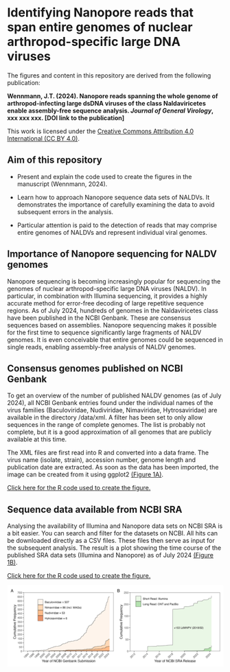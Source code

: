 # Identifying Nanopore reads that span entire genomes of nuclear arthropod-specific large DNA viruses

The figures and content in this repository are derived from the following publication:

**Wennmann, J.T. (2024). Nanopore reads spanning the whole genome of arthropod-infecting large dsDNA viruses of the class Naldaviricetes enable assembly-free sequence analysis. *Journal of General Virology*, xxx xxx xxx. [DOI link to the publication]**

This work is licensed under the [Creative Commons Attribution 4.0 International (CC BY 4.0)](https://creativecommons.org/licenses/by/4.0/).

## Aim of this repository

-   Present and explain the code used to create the figures in the manuscript (Wennmann, 2024).

-   Learn how to approach Nanopore sequence data sets of NALDVs. It demonstrates the importance of carefully examining the data to avoid subsequent errors in the analysis.

-   Particular attention is paid to the detection of reads that may comprise entire genomes of NALDVs and represent individual viral genomes.

## Importance of Nanopore sequencing for NALDV genomes 

Nanopore sequencing is becoming increasingly popular for sequencing the genomes of nuclear arthropod-specific large DNA viruses (NALDV). In particular, in combination with Illumina sequencing, it provides a highly accurate method for error-free decoding of large repetitive sequence regions. As of July 2024, hundreds of genomes in the Naldaviricetes class have been published in the NCBI Genbank. These are consensus sequences based on assemblies. Nanopore sequencing makes it possible for the first time to sequence significantly large fragments of NALDV genomes. It is even conceivable that entire genomes could be sequenced in single reads, enabling assembly-free analysis of NALDV genomes.

## Consensus genomes published on NCBI Genbank

To get an overview of the number of published NALDV genomes (as of July 2024), all NCBI Genbank entries found under the individual names of the virus families (Baculoviridae, Nudiviridae, Nimaviridae, Hytrosaviridae) are available in the directory /data/xml. A filter has been set to only allow sequences in the range of complete genomes. The list is probably not complete, but it is a good approximation of all genomes that are publicly available at this time.

The XML files are first read into R and converted into a data frame. The virus name (isolate, strain), accession number, genome length and publication date are extracted. As soon as the data has been imported, the image can be created from it using ggplot2 [(Figure 1A)](https://github.com/wennj/naldv-whole-genome-reads/blob/main/output/NALDV_stats_on_Genbank_SRA.png).

[Click here for the R code used ](https://github.com/wennj/naldv-whole-genome-reads/blob/main/output/NALDV_stats_on_Genbank_SRA.png)[to](https://github.com/wennj/naldv-whole-genome-reads/blob/main/NCBI%20statistics.Rmd)[ create the figure.](https://github.com/wennj/naldv-whole-genome-reads/blob/main/output/NALDV_stats_on_Genbank_SRA.png)

## Sequence data available from NCBI SRA

Analysing the availability of Illumina and Nanopore data sets on NCBI SRA is a bit easier. You can search and filter for the datasets on NCBI. All hits can be downloaded directly as a CSV files. These files then serve as input for the subsequent analysis. The result is a plot showing the time course of the published SRA data sets (Illumina and Nanopore) as of July 2024 [(Figure 1B)](https://github.com/wennj/naldv-whole-genome-reads/blob/main/output/NALDV_stats_on_Genbank_SRA.png).

[Click here for the R code used ](https://github.com/wennj/naldv-whole-genome-reads/blob/main/output/NALDV_stats_on_Genbank_SRA.png)[to](https://github.com/wennj/naldv-whole-genome-reads/blob/main/NCBI%20statistics.Rmd)[ create the figure.](https://github.com/wennj/naldv-whole-genome-reads/blob/main/output/NALDV_stats_on_Genbank_SRA.png)

![Figure 1A and B](https://github.com/wennj/naldv-whole-genome-reads/blob/main/output/NALDV_stats_on_Genbank_SRA.png)

